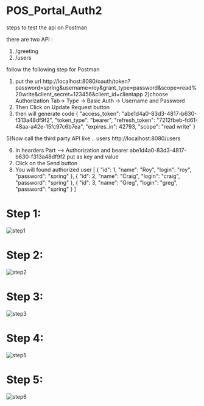 # POS_Portal_Auth2

steps to test the api on Postman

there are two API :
1) /greeting
2) /users

follow the following step for Postman
1) put the url
  http://localhost:8080/oauth/token?password=spring&username=roy&grant_type=password&scope=read%20write&client_secret=123456&client_id=clientapp
2)choose Authorization Tab-> Type -> Basic Auth -> Username and Password
3) Then Click on Update Request button
4) then will generate code
{
    "access_token": "abe1d4a0-83d3-4817-b630-f313a48df9f2",
    "token_type": "bearer",
    "refresh_token": "7212fbeb-fd61-48aa-a42e-15fc97c6b7ea",
    "expires_in": 42793,
    "scope": "read write"
}

5)Now call the third party API like .. users
  http://localhost:8080/users

6) In hearders Part 
--> Authorization  and bearer abe1d4a0-83d3-4817-b630-f313a48df9f2 put as key and value
7) Click on the Send button
8) You will found authorized user
[
    {
        "id": 1,
        "name": "Roy",
        "login": "roy",
        "password": "spring"
    },
    {
        "id": 2,
        "name": "Craig",
        "login": "craig",
        "password": "spring"
    },
    {
        "id": 3,
        "name": "Greg",
        "login": "greg",
        "password": "spring"
    }
]


# Step 1:
![step1](https://user-images.githubusercontent.com/29585710/38096494-9cdfc79a-3390-11e8-81c8-6e15f24e9996.PNG)

# Step 2:
![step2](https://user-images.githubusercontent.com/29585710/38096698-26c20068-3391-11e8-9dda-766ee0101bb3.png)

# Step 3:
![step3](https://user-images.githubusercontent.com/29585710/38096717-3458c3f6-3391-11e8-83a5-d45fa41a30ab.png)

# Step 4:
![step5](https://user-images.githubusercontent.com/29585710/38096735-3b98852a-3391-11e8-904d-e52d66416860.png)

# Step 5:
![step6](https://user-images.githubusercontent.com/29585710/38096733-3b3944ca-3391-11e8-8cc3-008aa196813c.png)


